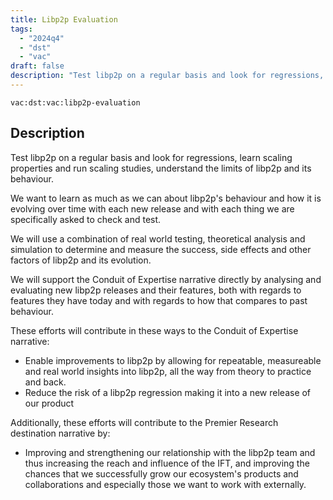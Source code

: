 ```yaml
---
title: Libp2p Evaluation
tags:
  - "2024q4"
  - "dst"
  - "vac"
draft: false
description: "Test libp2p on a regular basis and look for regressions, learn scaling properties and run scaling studies, understand the limits of libp2p and its behaviour."
---
```


`vac:dst:vac:libp2p-evaluation`

## Description
Test libp2p on a regular basis and look for regressions, learn scaling properties and run scaling studies, understand the limits of libp2p and its behaviour.

We want to learn as much as we can about libp2p's behaviour and how it is evolving over time with each new release and with each thing we are specifically asked to check and test.

We will use a combination of real world testing, theoretical analysis and simulation to determine and measure the success, side effects and other factors of libp2p and its evolution.

We will support the Conduit of Expertise narrative directly by analysing and evaluating new libp2p releases and their features, both with regards to features they have today and with regards to how that compares to past behaviour.

These efforts will contribute in these ways to the Conduit of Expertise narrative:

* Enable improvements to libp2p by allowing for repeatable, measureable and real world insights into libp2p, all the way from theory to practice and back.
* Reduce the risk of a libp2p regression making it into a new release of our product

Additionally, these efforts will contribute to the Premier Research destination narrative by:
* Improving and strengthening our relationship with the libp2p team and thus increasing the reach and influence of the IFT, and improving the chances that we successfully grow our ecosystem's products and collaborations and especially those we want to work with externally.

<!--
## Task List

### <task 1>

* fully qualified name: <>
* owner: 
* status: <not started or in progress (0%-99%) or done>
* start-date: <yyyy/mm/dd>
* end-date: <yyyy/mm/dd>

#### Description

Either an expressive description or a link to a github issue with an expressive description.

#### Deliverables

List (can consist of a single Deliverable) of planned Deliverables and links to completed Deliverables.
-->



